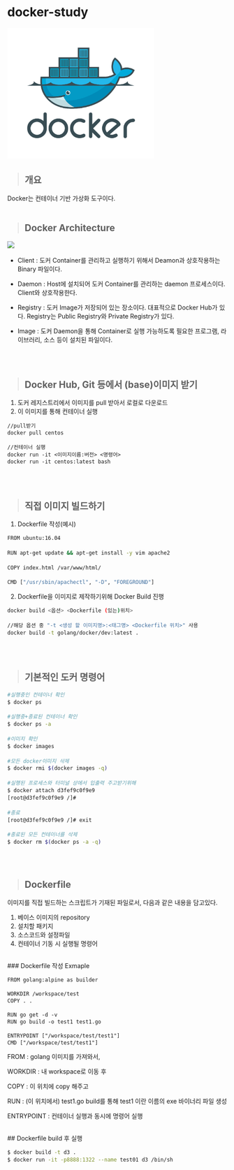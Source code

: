 # docker-study

<img src="./docker.png" alt="Docker" height="300"></img><br/>

> ## 개요 
Docker는 컨테이너 기반 가상화 도구이다.  <br><br>


> ## Docker Architecture
<img src="https://img1.daumcdn.net/thumb/R1280x0/?scode=mtistory2&fname=http%3A%2F%2Fcfile24.uf.tistory.com%2Fimage%2F224FC43F58DDFF4C14BDE0"><br>

- Client : 도커 Container를 관리하고 실행하기 위해서 Deamon과 상호작용하는 Binary 파일이다.

- Daemon : Host에 설치되어 도커 Container를 관리하는 daemon 
프로세스이다. Client와 상호작용한다.

- Registry : 도커 Image가 저장되어 있는 장소이다. 대표적으로 Docker Hub가 있다. Registry는 Public Registry와 Private Registry가 있다.

- Image : 도커 Daemon을 통해 Container로 실행 가능하도록 필요한 프로그램, 라이브러리, 소스 등이 설치된 파일이다.

<br><br>

>## Docker Hub, Git 등에서 (base)이미지 받기

1. 도커 레지스트리에서 이미지를 pull 받아서 로컬로 다운로드
2. 이 이미지를 통해 컨테이너 실행

```
//pull받기 
docker pull centos

//컨테이너 실행
docker run -it <이미지이름:버전> <명령어>
docker run -it centos:latest bash
```
<br><br>
>## 직접 이미지 빌드하기

1. Dockerfile 작성(예시)

```bash
FROM ubuntu:16.04

RUN apt-get update && apt-get install -y vim apache2

COPY index.html /var/www/html/

CMD ["/usr/sbin/apachectl", "-D", "FOREGROUND"]
```

2. Dockerfile을 이미지로 제작하기위해 Docker Build 진행

```bash
docker build <옵션> <Dockerfile (있는)위치>

//해당 옵션 중 "-t <생성 할 이미지명>:<태그명> <Dockerfile 위치>" 사용
docker build -t golang/docker/dev:latest .
```

<br><br>
>## 기본적인 도커 명령어

```bash
#실행중인 컨테이너 확인 
$ docker ps

#실행중+종료된 컨테이너 확인
$ docker ps -a

#이미지 확인
$ docker images

#모든 docker이미지 삭제
$ docker rmi $(docker images -q) 

#실행된 프로세스와 터미널 상에서 입출력 주고받기위해 
$ docker attach d3fef9c0f9e9
[root@d3fef9c0f9e9 /]#

#종료
[root@d3fef9c0f9e9 /]# exit

#종료된 모든 컨테이너를 삭제
$ docker rm $(docker ps -a -q)
```

<br><br>
>## Dockerfile
이미지를 직접 빌드하는 스크립트가 기재된 파일로서, 다음과 같은 내용을 담고있다.<br>
1. 베이스 이미지의 repository
2. 설치할 패키지
3. 소스코드와 설정파일
4. 컨테이너 기동 시 실행될 명령어

<br>
### Dockerfile 작성
Exmaple

```docker
FROM golang:alpine as builder

WORKDIR /workspace/test
COPY . .

RUN go get -d -v
RUN go build -o test1 test1.go

ENTRYPOINT ["/workspace/test/test1"]
CMD ["/workspace/test/test1"]
```

FROM  : golang 이미지를 가져와서,

WORKDIR : 내 workspace로 이동 후 

COPY : 이 위치에 copy 해주고

RUN : (이 위치에서) test1.go build를 통해 test1 이란 이름의 exe 바이너리 파일 생성

ENTRYPOINT : 컨테이너 실행과 동시에 명령어 실행

<br>
## Dockerfile build 후 실행

```bash
$ docker build -t d3 .
$ docker run -it -p8888:1322 --name test01 d3 /bin/sh
```

